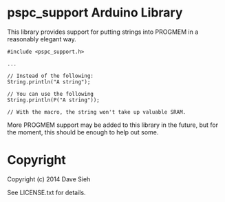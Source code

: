 pspc_support Arduino Library
=======================

This library provides support for putting strings into PROGMEM in a
reasonably elegant way.

    #include <pspc_support.h>

    ...

    // Instead of the following:
    String.println("A string");

    // You can use the following
    String.println(P("A string"));

    // With the macro, the string won't take up valuable SRAM.

More PROGMEM support may be added to this library in the future, 
but for the moment, this should be enough to help out some.

Copyright
=========
Copyright (c) 2014 Dave Sieh

See LICENSE.txt for details.

